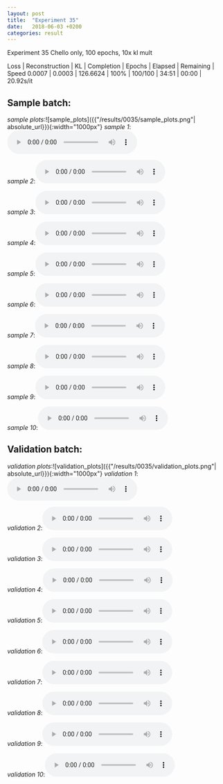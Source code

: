 ```yaml
---
layout: post
title:  "Experiment 35"
date:   2018-06-03 +0200
categories: result
---
```

Experiment 35
Chello only, 100 epochs, 10x kl mult

Loss | Reconstruction | KL | Completion | Epochs | Elapsed | Remaining | Speed
0.0007 | 0.0003 | 126.6624 | 100% | 100/100 | 34:51 | 00:00 | 20.92s/it



## **Sample batch**:
_sample plots_:![sample_plots]({{"/results/0035/sample_plots.png"| absolute_url}}){:width="1000px"}
_sample 1_:<audio src="/ResultsOverview/results/0035/sample_1.wav" controls preload></audio>

_sample 2_:<audio src="/ResultsOverview/results/0035/sample_2.wav" controls preload></audio>

_sample 3_:<audio src="/ResultsOverview/results/0035/sample_3.wav" controls preload></audio>

_sample 4_:<audio src="/ResultsOverview/results/0035/sample_4.wav" controls preload></audio>

_sample 5_:<audio src="/ResultsOverview/results/0035/sample_5.wav" controls preload></audio>

_sample 6_:<audio src="/ResultsOverview/results/0035/sample_6.wav" controls preload></audio>

_sample 7_:<audio src="/ResultsOverview/results/0035/sample_7.wav" controls preload></audio>

_sample 8_:<audio src="/ResultsOverview/results/0035/sample_8.wav" controls preload></audio>

_sample 9_:<audio src="/ResultsOverview/results/0035/sample_9.wav" controls preload></audio>

_sample 10_:<audio src="/ResultsOverview/results/0035/sample_10.wav" controls preload></audio>

## **Validation batch**:
_validation plots_:![validation_plots]({{"/results/0035/validation_plots.png"| absolute_url}}){:width="1000px"}
_validation 1_:<audio src="/ResultsOverview/results/0035/validation_1.wav" controls preload></audio>

_validation 2_:<audio src="/ResultsOverview/results/0035/validation_2.wav" controls preload></audio>

_validation 3_:<audio src="/ResultsOverview/results/0035/validation_3.wav" controls preload></audio>

_validation 4_:<audio src="/ResultsOverview/results/0035/validation_4.wav" controls preload></audio>

_validation 5_:<audio src="/ResultsOverview/results/0035/validation_5.wav" controls preload></audio>

_validation 6_:<audio src="/ResultsOverview/results/0035/validation_6.wav" controls preload></audio>

_validation 7_:<audio src="/ResultsOverview/results/0035/validation_7.wav" controls preload></audio>

_validation 8_:<audio src="/ResultsOverview/results/0035/validation_8.wav" controls preload></audio>

_validation 9_:<audio src="/ResultsOverview/results/0035/validation_9.wav" controls preload></audio>

_validation 10_:<audio src="/ResultsOverview/results/0035/validation_10.wav" controls preload></audio>
